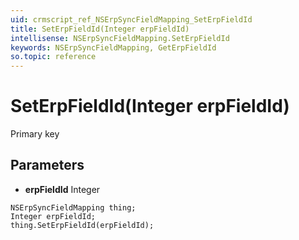 ```yaml
---
uid: crmscript_ref_NSErpSyncFieldMapping_SetErpFieldId
title: SetErpFieldId(Integer erpFieldId)
intellisense: NSErpSyncFieldMapping.SetErpFieldId
keywords: NSErpSyncFieldMapping, GetErpFieldId
so.topic: reference
---
```


# SetErpFieldId(Integer erpFieldId)

Primary key

## Parameters

* **erpFieldId** Integer

```crmscript
NSErpSyncFieldMapping thing;
Integer erpFieldId;
thing.SetErpFieldId(erpFieldId);
```

